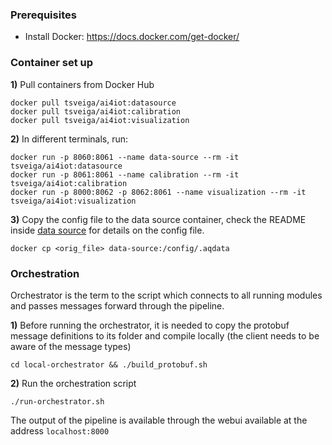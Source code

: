 ### Prerequisites

- Install Docker: https://docs.docker.com/get-docker/

### Container set up

**1)** Pull containers from Docker Hub

`docker pull tsveiga/ai4iot:datasource`  
`docker pull tsveiga/ai4iot:calibration`  
`docker pull tsveiga/ai4iot:visualization`

**2)** In different terminals, run:

`docker run -p 8060:8061 --name data-source --rm -it tsveiga/ai4iot:datasource`  
`docker run -p 8061:8061 --name calibration --rm -it tsveiga/ai4iot:calibration`  
`docker run -p 8000:8062 -p 8062:8061 --name visualization --rm -it tsveiga/ai4iot:visualization`
      
**3)** Copy the config file to the data source container, check the README inside [data source](data-source.md) for details on the config file.
 
 `docker cp <orig_file> data-source:/config/.aqdata`  

### Orchestration

Orchestrator is the term to the script which connects to all running modules and passes messages forward through the pipeline.

**1)** Before running the orchestrator, it is needed to copy the protobuf message definitions to its folder and compile locally (the client needs to be aware of the message types)

`cd local-orchestrator && ./build_protobuf.sh`

**2)** Run the orchestration script

`./run-orchestrator.sh`

The output of the pipeline is available through the webui available at the address `localhost:8000`
